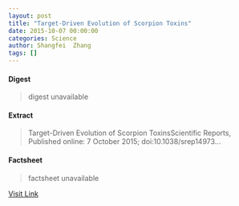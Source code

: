 ```yaml
---
layout: post
title: "Target-Driven Evolution of Scorpion Toxins"
date: 2015-10-07 00:00:00
categories: Science
author: Shangfei  Zhang
tags: []
---
```



#### Digest
>digest unavailable

#### Extract
>Target-Driven Evolution of Scorpion ToxinsScientific Reports, Published online: 7 October 2015; doi:10.1038/srep14973...

#### Factsheet
>factsheet unavailable

[Visit Link](http://www.nature.com/articles/srep14973)


